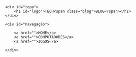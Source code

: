 <!DOCTYPE html>
<html lang="pt-BR">
<head>
    <meta charset="UTF-8">
    <meta http-equiv="X-UA-Compatible" content="IE=edge">
    <meta name="viewport" content="width=device-width, initial-scale=1.0">
    <link rel="stylesheet" href="style.css">
    <title>Document</title>
</head>
<body>
    
    <div id="topo">
        <h1 id="logo">TECH<span class="blog">BLOG</span></h1>
    </div>

    <div id="navegação">

        <a href="">HOME</a>
        <a href="">COMPUTADORES</a>
        <a href="">JOGOS</a>

    </div>

</body>
</html>
